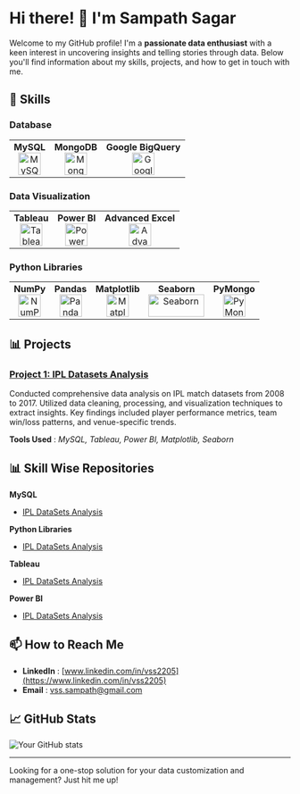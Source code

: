 # Hi there! 👋 I'm Sampath Sagar

Welcome to my GitHub profile! I'm a **passionate data enthusiast** with a keen interest in uncovering insights and telling stories through data. Below you'll find information about my skills, projects, and how to get in touch with me.

## 🚀 Skills

### Database

<table>
  <tr>
    <td align="center">
      <strong>MySQL</strong><br/>
      <img src="https://img.icons8.com/color/48/000000/mysql-logo.png" alt="MySQL" width="40" height="40"/>
    </td>
    <td align="center">
      <strong>MongoDB</strong><br/>
      <img src="https://img.icons8.com/color/48/000000/mongodb.png" alt="MongoDB" width="40" height="40"/>
    </td>
    <td align="center">
      <strong>Google BigQuery</strong><br/>
      <img src="https://img.icons8.com/color/48/000000/google-cloud.png" alt="Google BigQuery" width="40" height="40"/>
    </td>
  </tr>
</table>

### Data Visualization

<table>
  <tr>
    <td align="center">
      <strong>Tableau</strong><br/>
      <img src="https://img.icons8.com/color/48/000000/tableau-software.png" alt="Tableau" width="40" height="40"/>
    </td>
    <td align="center">
      <strong>Power BI</strong><br/>
      <img src="https://img.icons8.com/color/48/000000/power-bi.png" alt="Power BI" width="40" height="40"/>
    </td>
    <td align="center">
      <strong>Advanced Excel</strong><br/>
      <img src="https://img.icons8.com/color/48/000000/microsoft-excel-2019.png" alt="Advanced Excel" width="40" height="40"/>
    </td>
  </tr>
</table>

### Python Libraries

<table>
  <tr>
    <td align="center">
      <strong>NumPy</strong><br/>
      <img src="https://numpy.org/images/logo.svg" alt="NumPy" width="40" height="40"/>
    </td>
    <td align="center">
      <strong>Pandas</strong><br/>
      <img src="https://upload.wikimedia.org/wikipedia/commons/e/ed/Pandas_logo.svg" alt="Pandas" width="40" height="40"/>
    </td>
    <td align="center">
      <strong>Matplotlib</strong><br/>
      <img src="https://matplotlib.org/_static/images/logo2.svg" alt="Matplotlib" width="40" height="40"/>
    </td>
    <td align="center">
      <strong>Seaborn</strong><br/>
      <img src="https://seaborn.pydata.org/_static/logo-wide-lightbg.svg" alt="Seaborn" width="100" height="40"/>
    </td>
    <td align="center">
      <strong>PyMongo</strong><br/>
      <img src="https://cdn.jsdelivr.net/gh/pythonic-picasso/pymongo/pymongo.png" alt="PyMongo" width="40" height="40"/>
    </td>
  </tr>
</table>


## 📊 Projects

### [Project 1: IPL Datasets Analysis](https://github.com/SampathVSS/DataAnalysis-IPL-Datasets-2008-to-2017/wiki)
Conducted comprehensive data analysis on IPL match datasets from 2008 to 2017. Utilized data cleaning, processing, and visualization techniques to extract insights. Key findings included player performance metrics, team win/loss patterns, and venue-specific trends.

**Tools Used** : _MySQL, Tableau, Power BI, Matplotlib, Seaborn_

## 📊 Skill Wise Repositories

**MySQL**
- [IPL DataSets Analysis](https://github.com/SampathVSS/DataAnalysis-IPL-Datasets-2008-to-2017/wiki/Data-Analysis-and-Insights-%7C-MySQL)

**Python Libraries**
- [IPL DataSets Analysis](https://github.com/SampathVSS/DataAnalysis-IPL-Datasets-2008-to-2017/wiki/Data-Analysis-and-Insights-%7C-Python-Libraries)

**Tableau**
- [IPL DataSets Analysis](https://github.com/SampathVSS/DataAnalysis-IPL-Datasets-2008-to-2017/wiki/Data-Analysis-and-Insights-%7C-Tableau)

**Power BI**
- [IPL DataSets Analysis](https://github.com/SampathVSS/DataAnalysis-IPL-Datasets-2008-to-2017/wiki/Data-Analysis-and-Insights-%7C-Power-BI)

  
## 📫 How to Reach Me

- **LinkedIn** : [www.linkedin.com/in/vss2205](https://www.linkedin.com/in/vss2205)
- **Email**    : [vss.sampath@gmail.com](mailto:vss.sampath@gmail.com)

## 📈 GitHub Stats

![Your GitHub stats](https://github-readme-stats.vercel.app/api?username=SampathVSS&show_icons=true&theme=radical)

---

Looking for a one-stop solution for your data customization and management? Just hit me up!
